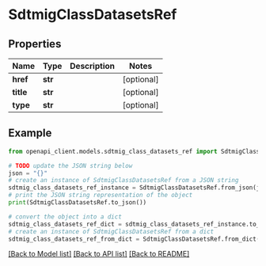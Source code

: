 # SdtmigClassDatasetsRef


## Properties

Name | Type | Description | Notes
------------ | ------------- | ------------- | -------------
**href** | **str** |  | [optional] 
**title** | **str** |  | [optional] 
**type** | **str** |  | [optional] 

## Example

```python
from openapi_client.models.sdtmig_class_datasets_ref import SdtmigClassDatasetsRef

# TODO update the JSON string below
json = "{}"
# create an instance of SdtmigClassDatasetsRef from a JSON string
sdtmig_class_datasets_ref_instance = SdtmigClassDatasetsRef.from_json(json)
# print the JSON string representation of the object
print(SdtmigClassDatasetsRef.to_json())

# convert the object into a dict
sdtmig_class_datasets_ref_dict = sdtmig_class_datasets_ref_instance.to_dict()
# create an instance of SdtmigClassDatasetsRef from a dict
sdtmig_class_datasets_ref_from_dict = SdtmigClassDatasetsRef.from_dict(sdtmig_class_datasets_ref_dict)
```
[[Back to Model list]](../README.md#documentation-for-models) [[Back to API list]](../README.md#documentation-for-api-endpoints) [[Back to README]](../README.md)


